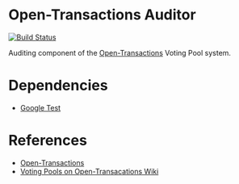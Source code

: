 Open-Transactions Auditor
=========================

[![Build Status](https://travis-ci.org/monetas/opentxs-auditor.svg?branch=develop)](https://travis-ci.org/monetas/opentxs-auditor)

Auditing component of the [Open-Transactions](http://opentransactions.org) Voting Pool system.

Dependencies
============

* [Google Test](https://code.google.com/p/googletest/)

References
==========

* [Open-Transactions](http://opentransactions.org/)
* [Voting Pools on Open-Transacations Wiki](http://opentransactions.org/wiki/index.php?title=Voting_Pools)
